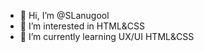 - 👋 Hi, I’m @SLanugool
- 👀 I’m interested in HTML&CSS
- 🌱 I’m currently learning UX/UI HTML&CSS


<!---
SLanugool/SLanugool is a ✨ special ✨ repository because its `README.md` (this file) appears on your GitHub profile.
You can click the Preview link to take a look at your changes.
--->
